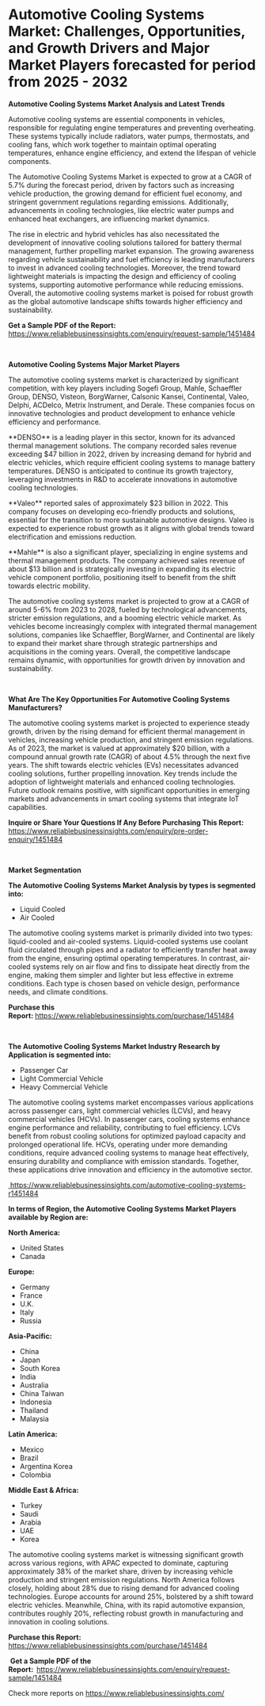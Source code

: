<p><h1>Automotive Cooling Systems Market: Challenges, Opportunities, and Growth Drivers and Major Market Players forecasted for period from 2025 - 2032</h1></p><p><strong>Automotive Cooling Systems Market Analysis and Latest Trends</strong></p>
<p><p>Automotive cooling systems are essential components in vehicles, responsible for regulating engine temperatures and preventing overheating. These systems typically include radiators, water pumps, thermostats, and cooling fans, which work together to maintain optimal operating temperatures, enhance engine efficiency, and extend the lifespan of vehicle components. </p><p>The Automotive Cooling Systems Market is expected to grow at a CAGR of 5.7% during the forecast period, driven by factors such as increasing vehicle production, the growing demand for efficient fuel economy, and stringent government regulations regarding emissions. Additionally, advancements in cooling technologies, like electric water pumps and enhanced heat exchangers, are influencing market dynamics. </p><p>The rise in electric and hybrid vehicles has also necessitated the development of innovative cooling solutions tailored for battery thermal management, further propelling market expansion. The growing awareness regarding vehicle sustainability and fuel efficiency is leading manufacturers to invest in advanced cooling technologies. Moreover, the trend toward lightweight materials is impacting the design and efficiency of cooling systems, supporting automotive performance while reducing emissions. Overall, the automotive cooling systems market is poised for robust growth as the global automotive landscape shifts towards higher efficiency and sustainability.</p></p>
<p><strong>Get a Sample PDF of the Report:&nbsp;</strong> <a href="https://www.reliablebusinessinsights.com/enquiry/request-sample/1451484?utm_campaign=3256&utm_medium=2&utm_source=Github&utm_content=ia&utm_term=30032025&utm_id=automotive-cooling-systems">https://www.reliablebusinessinsights.com/enquiry/request-sample/1451484</a></p>
<p>&nbsp;</p>
<p><strong>Automotive Cooling Systems Major Market Players</strong></p>
<p><p>The automotive cooling systems market is characterized by significant competition, with key players including Sogefi Group, Mahle, Schaeffler Group, DENSO, Visteon, BorgWarner, Calsonic Kansei, Continental, Valeo, Delphi, ACDelco, Metrix Instrument, and Derale. These companies focus on innovative technologies and product development to enhance vehicle efficiency and performance.</p><p>**DENSO** is a leading player in this sector, known for its advanced thermal management solutions. The company recorded sales revenue exceeding $47 billion in 2022, driven by increasing demand for hybrid and electric vehicles, which require efficient cooling systems to manage battery temperatures. DENSO is anticipated to continue its growth trajectory, leveraging investments in R&D to accelerate innovations in automotive cooling technologies.</p><p>**Valeo** reported sales of approximately $23 billion in 2022. This company focuses on developing eco-friendly products and solutions, essential for the transition to more sustainable automotive designs. Valeo is expected to experience robust growth as it aligns with global trends toward electrification and emissions reduction.</p><p>**Mahle** is also a significant player, specializing in engine systems and thermal management products. The company achieved sales revenue of about $13 billion and is strategically investing in expanding its electric vehicle component portfolio, positioning itself to benefit from the shift towards electric mobility.</p><p>The automotive cooling systems market is projected to grow at a CAGR of around 5-6% from 2023 to 2028, fueled by technological advancements, stricter emission regulations, and a booming electric vehicle market. As vehicles become increasingly complex with integrated thermal management solutions, companies like Schaeffler, BorgWarner, and Continental are likely to expand their market share through strategic partnerships and acquisitions in the coming years. Overall, the competitive landscape remains dynamic, with opportunities for growth driven by innovation and sustainability.</p></p>
<p>&nbsp;</p>
<p><strong>What Are The Key Opportunities For Automotive Cooling Systems Manufacturers?</strong></p>
<p><p>The automotive cooling systems market is projected to experience steady growth, driven by the rising demand for efficient thermal management in vehicles, increasing vehicle production, and stringent emission regulations. As of 2023, the market is valued at approximately $20 billion, with a compound annual growth rate (CAGR) of about 4.5% through the next five years. The shift towards electric vehicles (EVs) necessitates advanced cooling solutions, further propelling innovation. Key trends include the adoption of lightweight materials and enhanced cooling technologies. Future outlook remains positive, with significant opportunities in emerging markets and advancements in smart cooling systems that integrate IoT capabilities.</p></p>
<p><strong>Inquire or Share Your Questions If Any Before Purchasing This Report:</strong> <a href="https://www.reliablebusinessinsights.com/enquiry/pre-order-enquiry/1451484?utm_campaign=3256&utm_medium=2&utm_source=Github&utm_content=ia&utm_term=30032025&utm_id=automotive-cooling-systems">https://www.reliablebusinessinsights.com/enquiry/pre-order-enquiry/1451484</a></p>
<p>&nbsp;</p>
<p><strong>Market Segmentation</strong></p>
<p><strong>The Automotive Cooling Systems Market Analysis by types is segmented into:</strong></p>
<p><ul><li>Liquid Cooled</li><li>Air Cooled</li></ul></p>
<p><p>The automotive cooling systems market is primarily divided into two types: liquid-cooled and air-cooled systems. Liquid-cooled systems use coolant fluid circulated through pipes and a radiator to efficiently transfer heat away from the engine, ensuring optimal operating temperatures. In contrast, air-cooled systems rely on air flow and fins to dissipate heat directly from the engine, making them simpler and lighter but less effective in extreme conditions. Each type is chosen based on vehicle design, performance needs, and climate conditions.</p></p>
<p><strong>Purchase this Report:&nbsp;</strong><a href="https://www.reliablebusinessinsights.com/purchase/1451484?utm_campaign=3256&utm_medium=2&utm_source=Github&utm_content=ia&utm_term=30032025&utm_id=automotive-cooling-systems">https://www.reliablebusinessinsights.com/purchase/1451484</a></p>
<p>&nbsp;</p>
<p><strong>The Automotive Cooling Systems Market Industry Research by Application is segmented into:</strong></p>
<p><ul><li>Passenger Car</li><li>Light Commercial Vehicle</li><li>Heavy Commercial Vehicle</li></ul></p>
<p><p>The automotive cooling systems market encompasses various applications across passenger cars, light commercial vehicles (LCVs), and heavy commercial vehicles (HCVs). In passenger cars, cooling systems enhance engine performance and reliability, contributing to fuel efficiency. LCVs benefit from robust cooling solutions for optimized payload capacity and prolonged operational life. HCVs, operating under more demanding conditions, require advanced cooling systems to manage heat effectively, ensuring durability and compliance with emission standards. Together, these applications drive innovation and efficiency in the automotive sector.</p></p>
<p><a href="https://www.reliablebusinessinsights.com/automotive-cooling-systems-r1451484?utm_campaign=3256&utm_medium=2&utm_source=Github&utm_content=ia&utm_term=30032025&utm_id=automotive-cooling-systems">&nbsp;https://www.reliablebusinessinsights.com/automotive-cooling-systems-r1451484</a></p>
<p><strong>In terms of Region, the Automotive Cooling Systems Market Players available by Region are:</strong></p>
<p>
    <p> <strong> North America: </strong>
        <ul>
            <li>United States</li>
            <li>Canada</li>
        </ul>
        </p> 
    <p> <strong> Europe: </strong>
        <ul>
            <li>Germany</li>
            <li>France</li>
            <li>U.K.</li>
            <li>Italy</li>
            <li>Russia</li>
        </ul>
        </p> 
    <p> <strong> Asia-Pacific: </strong>
        <ul>
            <li>China</li>
            <li>Japan</li>
            <li>South Korea</li>
            <li>India</li>
            <li>Australia</li>
            <li>China Taiwan</li>
            <li>Indonesia</li>
            <li>Thailand</li>
            <li>Malaysia</li>
        </ul>
        </p> 
    <p> <strong> Latin America: </strong>
        <ul>
            <li>Mexico</li>
            <li>Brazil</li>
            <li>Argentina Korea</li>
            <li>Colombia</li>
        </ul>
        </p> 
    <p> <strong> Middle East & Africa: </strong>
        <ul>
            <li>Turkey</li>
            <li>Saudi</li>
            <li>Arabia</li>
            <li>UAE</li>
            <li>Korea</li>
        </ul>
    </p>
    </p>
<p><p>The automotive cooling systems market is witnessing significant growth across various regions, with APAC expected to dominate, capturing approximately 38% of the market share, driven by increasing vehicle production and stringent emission regulations. North America follows closely, holding about 28% due to rising demand for advanced cooling technologies. Europe accounts for around 25%, bolstered by a shift toward electric vehicles. Meanwhile, China, with its rapid automotive expansion, contributes roughly 20%, reflecting robust growth in manufacturing and innovation in cooling solutions.</p></p>
<p><strong>Purchase this Report: </strong><a href="https://www.reliablebusinessinsights.com/purchase/1451484?utm_campaign=3256&utm_medium=2&utm_source=Github&utm_content=ia&utm_term=30032025&utm_id=automotive-cooling-systems">https://www.reliablebusinessinsights.com/purchase/1451484</a></p>
<p>&nbsp;<strong>Get a Sample PDF of the Report:&nbsp;&nbsp;</strong><a href="https://www.reliablebusinessinsights.com/enquiry/request-sample/1451484?utm_campaign=3256&utm_medium=2&utm_source=Github&utm_content=ia&utm_term=30032025&utm_id=automotive-cooling-systems">https://www.reliablebusinessinsights.com/enquiry/request-sample/1451484</a></p>
<p><strong></strong></p>
<p>Check more reports on <a href="https://www.reliablebusinessinsights.com/?utm_campaign=3256&utm_medium=2&utm_source=Github&utm_content=ia&utm_term=30032025&utm_id=automotive-cooling-systems">https://www.reliablebusinessinsights.com/</a></p>